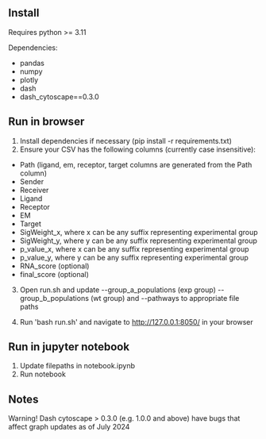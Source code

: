 ## Install

Requires python >= 3.11

Dependencies:

- pandas
- numpy
- plotly
- dash
- dash_cytoscape==0.3.0

## Run in browser

1. Install dependencies if necessary (pip install -r requirements.txt)
2. Ensure your CSV has the following columns (currently case insensitive):

- Path (ligand, em, receptor, target columns are generated from the Path column)
- Sender
- Receiver
- Ligand
- Receptor
- EM
- Target
- SigWeight_x, where x can be any suffix representing experimental group
- SigWeight_y, where y can be any suffix representing experimental group
- p_value_x, where x can be any suffix representing experimental group
- p_value_y, where y can be any suffix representing experimental group
- RNA_score (optional)
- final_score (optional)

3. Open run.sh and update --group_a_populations (exp group) --group_b_populations (wt group) and --pathways to appropriate file paths

4. Run 'bash run.sh' and navigate to http://127.0.0.1:8050/ in your browser

## Run in jupyter notebook

1. Update filepaths in notebook.ipynb
2. Run notebook

## Notes

Warning! Dash cytoscape > 0.3.0 (e.g. 1.0.0 and above) have bugs that affect graph updates as of July 2024
